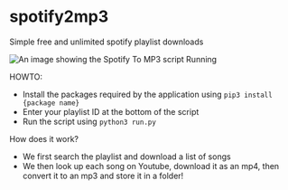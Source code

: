 # spotify2mp3
Simple free and unlimited spotify playlist downloads

![An image showing the Spotify To MP3 script Running](https://i.imgur.com/bxGQCt6.png)

HOWTO:

- Install the packages required by the application using `pip3 install {package name}`
- Enter your playlist ID at the bottom of the script
- Run the script using `python3 run.py`

How does it work?

- We first search the playlist and download a list of songs
- We then look up each song on Youtube, download it as an mp4, then convert it to an mp3 and store it in a folder!
